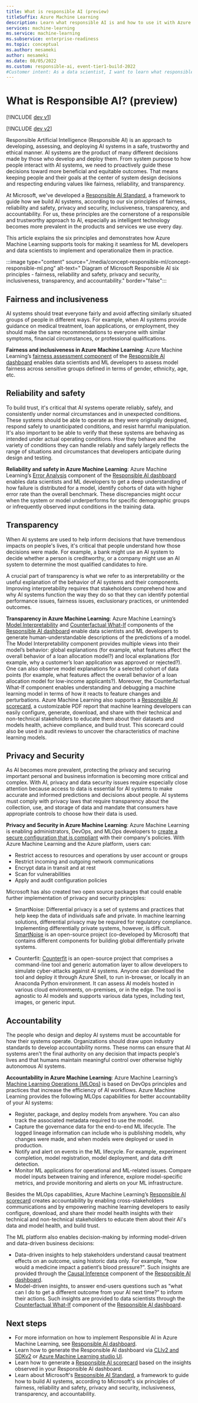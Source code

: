 ```yaml
---
title: What is responsible AI (preview)
titleSuffix: Azure Machine Learning
description: Learn what responsible AI is and how to use it with Azure Machine Learning to understand models, protect data and control the model lifecycle.
services: machine-learning
ms.service: machine-learning
ms.subservice: enterprise-readiness
ms.topic: conceptual
ms.author: mesameki
author: mesameki
ms.date: 08/05/2022
ms.custom: responsible-ai, event-tier1-build-2022
#Customer intent: As a data scientist, I want to learn what responsible AI is and how I can use it in Azure Machine Learning.
---
```


# What is Responsible AI? (preview)

[!INCLUDE [dev v1](../../includes/machine-learning-dev-v1.md)]

[!INCLUDE [dev v2](../../includes/machine-learning-dev-v2.md)]

Responsible Artificial Intelligence (Responsible AI) is an approach to developing, assessing, and deploying AI systems in a safe, trustworthy and ethical manner. AI systems are the product of many different decisions made by those who develop and deploy them. From system purpose to how people interact with AI systems, we need to proactively guide these decisions toward more beneficial and equitable outcomes. That means keeping people and their goals at the center of system design decisions and respecting enduring values like fairness, reliability, and transparency.

At Microsoft, we've developed a [Responsible AI Standard](https://blogs.microsoft.com/wp-content/uploads/prod/sites/5/2022/06/Microsoft-Responsible-AI-Standard-v2-General-Requirements-3.pdf), a framework to guide how we build AI systems, according to our six principles of fairness, reliability and safety, privacy and security, inclusiveness, transparency, and accountability. For us, these principles are the cornerstone of a responsible and trustworthy approach to AI, especially as intelligent technology becomes more prevalent in the products and services we use every day.


This article explains the six principles and demonstrates how Azure Machine Learning supports tools for making it seamless for ML developers and data scientists to implement and operationalize them in practice.

:::image type="content" source="./media/concept-responsible-ml/concept-responsible-ml.png" alt-text=" Diagram of Microsoft Responsible AI six principles - fairness, reliability and safety, privacy and security, inclusiveness, transparency, and accountability." border="false":::

## Fairness and inclusiveness

AI systems should treat everyone fairly and avoid affecting similarly situated groups of people in different ways. For example, when AI systems provide guidance on medical treatment, loan applications, or employment, they should make the same recommendations to everyone with similar symptoms, financial circumstances, or professional qualifications.  

**Fairness and inclusiveness in Azure Machine Learning**: Azure Machine Learning’s [fairness assessment component](./concept-fairness-ml.md) of the [Responsible AI dashboard](./concept-responsible-ai-dashboard.md) enables data scientists and ML developers to assess model fairness across sensitive groups defined in terms of gender, ethnicity, age, etc.

## Reliability and safety

To build trust, it's critical that AI systems operate reliably, safely, and consistently under normal circumstances and in unexpected conditions. These systems should be able to operate as they were originally designed, respond safely to unanticipated conditions, and resist harmful manipulation. It's also important to be able to verify that these systems are behaving as intended under actual operating conditions. How they behave and the variety of conditions they can handle reliably and safely largely reflects the range of situations and circumstances that developers anticipate during design and testing.

**Reliability and safety in Azure Machine Learning**:  Azure Machine Learning’s [Error Analysis](./concept-error-analysis.md) component of the [Responsible AI dashboard](./concept-responsible-ai-dashboard.md) enables data scientists and ML developers to get a deep understanding of how failure is distributed for a model, identify cohorts of data with higher error rate than the overall benchmark. These discrepancies might occur when the system or model underperforms for specific demographic groups or infrequently observed input conditions in the training data.

## Transparency

When AI systems are used to help inform decisions that have tremendous impacts on people's lives, it's critical that people understand how those decisions were made. For example, a bank might use an AI system to decide whether a person is creditworthy, or a company might use an AI system to determine the most qualified candidates to hire.

A crucial part of transparency is what we refer to as interpretability or the useful explanation of the behavior of AI systems and their components. Improving interpretability requires that stakeholders comprehend how and why AI systems function the way they do so that they can identify potential performance issues, fairness issues, exclusionary practices, or unintended outcomes.  

**Transparency in Azure Machine Learning**: Azure Machine Learning’s [Model Interpretability](how-to-machine-learning-interpretability.md) and [Counterfactual What-If](./concept-counterfactual-analysis.md) components of the [Responsible AI dashboard](concept-responsible-ai-dashboard.md) enable data scientists and ML developers to generate human-understandable descriptions of the predictions of a model. The Model Interpretability component provides multiple views into their model’s behavior: global explanations (for example, what features affect the overall behavior of a loan allocation model?) and local explanations (for example, why a customer’s loan application was approved or rejected?). One can also observe model explanations for a selected cohort of data points (for example, what features affect the overall behavior of a loan allocation model for low-income applicants?). Moreover, the Counterfactual What-If component enables understanding and debugging a machine learning model in terms of how it reacts to feature changes and perturbations. Azure Machine Learning also supports a [Responsible AI scorecard](./how-to-responsible-ai-scorecard.md), a customizable PDF report that machine learning developers can easily configure, generate, download, and share with their technical and non-technical stakeholders to educate them about their datasets and models health, achieve compliance, and build trust. This scorecard could also be used in audit reviews to uncover the characteristics of machine learning models.

## Privacy and Security

As AI becomes more prevalent, protecting the privacy and securing important personal and business information is becoming more critical and complex. With AI, privacy and data security issues require especially close attention because access to data is essential for AI systems to make accurate and informed predictions and decisions about people. AI systems must comply with privacy laws that require transparency about the collection, use, and storage of data and mandate that consumers have appropriate controls to choose how their data is used.  

**Privacy and Security in Azure Machine Learning**: Azure Machine Learning is enabling administrators, DevOps, and MLOps developers to [create a secure configuration that is compliant](concept-enterprise-security.md) with their company's policies. With Azure Machine Learning and the Azure platform, users can:

- Restrict access to resources and operations by user account or groups
- Restrict incoming and outgoing network communications
- Encrypt data in transit and at rest
- Scan for vulnerabilities
- Apply and audit configuration policies

Microsoft has also created two open source packages that could enable further implementation of privacy and security principles:

- SmartNoise: Differential privacy is a set of systems and practices that help keep the data of individuals safe and private. In machine learning solutions, differential privacy may be required for regulatory compliance. Implementing differentially private systems, however, is difficult. [SmartNoise](https://github.com/opendifferentialprivacy/smartnoise-core) is an open-source project (co-developed by Microsoft) that contains different components for building global differentially private systems.


- Counterfit: [Counterfit](https://github.com/Azure/counterfit/) is an open-source project that comprises a command-line tool and generic automation layer to allow developers to simulate cyber-attacks against AI systems. Anyone can download the tool and deploy it through Azure Shell, to run in-browser, or locally in an Anaconda Python environment. It can assess AI models hosted in various cloud environments, on-premises, or in the edge. The tool is agnostic to AI models and supports various data types, including text, images, or generic input.

## Accountability

The people who design and deploy AI systems must be accountable for how their systems operate. Organizations should draw upon industry standards to develop accountability norms. These norms can ensure that AI systems aren't the final authority on any decision that impacts people's lives and that humans maintain meaningful control over otherwise highly autonomous AI systems.

**Accountability in Azure Machine Learning**: Azure Machine Learning’s [Machine Learning Operations (MLOps)](concept-model-management-and-deployment.md) is based on DevOps principles and practices that increase the efficiency of AI workflows. Azure Machine Learning provides the following MLOps capabilities for better accountability of your AI systems:

- Register, package, and deploy models from anywhere. You can also track the associated metadata required to use the model.
- Capture the governance data for the end-to-end ML lifecycle. The logged lineage information can include who is publishing models, why changes were made, and when models were deployed or used in production.
- Notify and alert on events in the ML lifecycle. For example, experiment completion, model registration, model deployment, and data drift detection.
- Monitor ML applications for operational and ML-related issues. Compare model inputs between training and inference, explore model-specific metrics, and provide monitoring and alerts on your ML infrastructure.

Besides the MLOps capabilities, Azure Machine Learning’s [Responsible AI scorecard](how-to-responsible-ai-scorecard.md) creates accountability by enabling cross-stakeholders communications and by empowering machine learning developers to easily configure, download, and share their model health insights with their technical and non-technical stakeholders to educate them about their AI's data and model health, and build trust.  

The ML platform also enables decision-making by informing model-driven and data-driven business decisions:

- Data-driven insights to help stakeholders understand causal treatment effects on an outcome, using historic data only. For example, “how would a medicine impact a patient’s blood pressure?". Such insights are provided through the [Causal Inference](concept-causal-inference.md) component of the [Responsible AI dashboard](concept-responsible-ai-dashboard.md).
- Model-driven insights, to answer end-users questions such as “what can I do to get a different outcome from your AI next time?” to inform their actions. Such insights are provided to data scientists through the [Counterfactual What-If](concept-counterfactual-analysis.md) component of the [Responsible AI dashboard](concept-responsible-ai-dashboard.md).

## Next steps

- For more information on how to implement Responsible AI in Azure Machine Learning, see [Responsible AI dashboard](concept-responsible-ai-dashboard.md).
- Learn how to generate the Responsible AI dashboard via [CLIv2 and SDKv2](how-to-responsible-ai-dashboard-sdk-cli.md) or [Azure Machine Learning studio UI](how-to-responsible-ai-dashboard-ui.md).
- Learn how to generate a [Responsible AI scorecard](how-to-responsible-ai-scorecard.md) based on the insights observed in your Responsible AI dashboard.
- Learn about Microsoft's [Responsible AI Standard](https://blogs.microsoft.com/wp-content/uploads/prod/sites/5/2022/06/Microsoft-Responsible-AI-Standard-v2-General-Requirements-3.pdf), a framework to guide how to build AI systems, according to Microsoft's six principles of fairness, reliability and safety, privacy and security, inclusiveness, transparency, and accountability.
